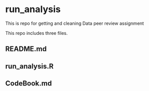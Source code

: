 run_analysis
============

This is repo for getting and cleaning Data peer review assignment

This repo includes three files.
## README.md 
## run_analysis.R
## CodeBook.md
